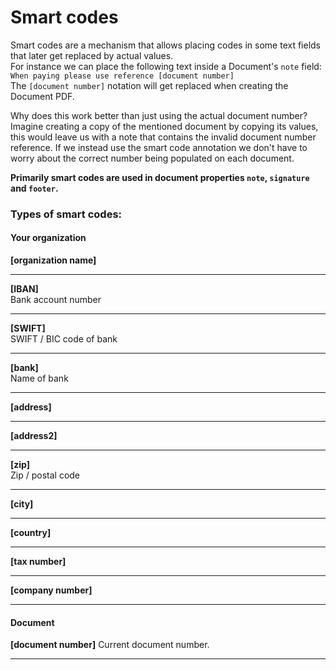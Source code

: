 # Smart codes

Smart codes are a mechanism that allows placing codes in some text fields that later get replaced by actual values.  
For instance we can place the following text inside a Document's `note` field:  
`When paying please use reference [document number]`  
The `[document number]` notation will get replaced when creating the Document PDF.

Why does this work better than just using the actual document number?  
Imagine creating a copy of the mentioned document by copying its values, this would leave us with a note that contains the invalid document number reference. If we instead use the smart code annotation we don't have to worry about the correct number being populated on each document.

**Primarily smart codes are used in document properties `note`, `signature` and `footer`.**

### Types of smart codes:

#### Your organization

**[organization name]**

---

**[IBAN]**  
Bank account number

---

**[SWIFT]**  
SWIFT / BIC code of bank

---

**[bank]**  
Name of bank

---

**[address]**

---

**[address2]**

---

**[zip]**  
Zip / postal code

---

**[city]**

---

**[country]**

---

**[tax number]**

---

**[company number]**

---

#### Document

**[document number]**
Current document number.

---
